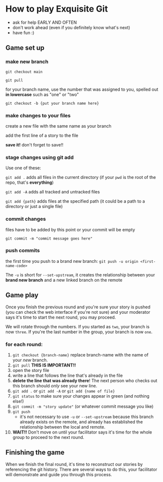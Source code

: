 # How to play Exquisite Git

- ask for help EARLY AND OFTEN
- don't work ahead (even if you definitely know what's next)
- have fun :)


## Game set up

### make new branch

`git checkout main`

`git pull`

for your branch name, use the number that was assigned to you, spelled out **in lowercase** such as "one" or "two"

`git checkout -b {put your branch name here}`

### make changes to your files

create a new file with the same name as your branch

add the first line of a story to the file

**save it!** don't forget to save!!

### stage changes using git add

Use one of these: 

`git add .` adds all files in the current directory (if your `pwd` is the root of the repo, that's **everything**)

`git add -A` adds all tracked and untracked files

`git add {path}` adds files at the specified path (it could be a path to a directory or just a single file)

### commit changes

files have to be added by this point or your commit will be empty

`git commit -m "commit message goes here"`

### push commits

the first time you push to a brand new branch: `git push -u origin <first-name-code>`

The `-u` is short for `--set-upstream`, it creates the relationship between your **brand new branch** and a new linked branch on the remote

## Game play

Once you finish the previous round and you're sure your story is pushed (you can check the web interface if you're not sure) and your moderator says it's time to start the next round, you may proceed.

We will rotate through the numbers. If you started as `two`, your branch is now `three`. If you're the last number in the group, your branch is now `one`. 

### for each round: 

1. `git checkout {branch-name}` replace branch-name with the name of your *new* branch.
1. `git pull` **THIS IS IMPORTANT!!**
1. open the story file
1. write a line that follows the line that's already in the file
1. **delete the line that was already there**! The next person who checks out this branch should *only* see your new line. 
1. `git add .` or `git add -A` or `git add {name of file}`
1. `git status` to make sure your changes appear in green (and nothing else!)
1. `git commit -m "story update"` (or whatever commit message you like)
1. `git push`
    * it's not necessary to use `-u` or `--set-upstream` because this branch already exists on the remote, and already has established the relationship between the local and remote. 
1. **WAIT!!** Don't move on until your facilitator says it's time for the whole group to proceed to the next round.

## Finishing the game

When we finish the final round, it's time to reconstruct our stories by referencing the git history. There are several ways to do this, your facilitator will demonstrate and guide you through this process. 
